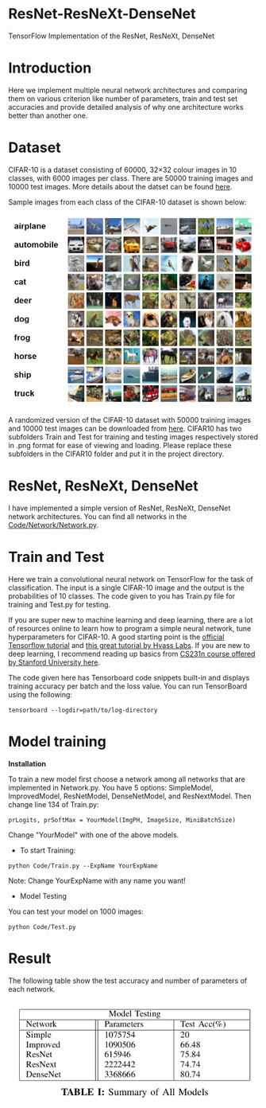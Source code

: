 # ResNet-ResNeXt-DenseNet
TensorFlow Implementation of the ResNet, ResNeXt, DenseNet


# Introduction

Here we implement multiple neural network architectures and comparing them on various criterion like number of parameters, train and test set accuracies and provide detailed analysis of why one architecture works better than another one.


# Dataset

CIFAR-10 is a dataset consisting of 60000, 32×32 colour images in 10 classes, with 6000 images per class. There are 50000 training images and 10000 test images. More details about the datset can be found [here](http://www.cs.toronto.edu/~kriz/cifar.html).

Sample images from each class of the CIFAR-10 dataset is shown below:

![Repo List](figures/fig1.png)

A randomized version of the CIFAR-10 dataset with 50000 training images and 10000 test images can be downloaded from [here](https://drive.google.com/file/d/18jeQgtFuEmdH93S6bWzZxYeAOv-WHJoL/view?usp=sharing). CIFAR10 has two subfolders Train and Test for training and testing images respectively stored in .png format for ease of viewing and loading. Please replace these subfolders in the CIFAR10 folder and put it in the project directory.


# ResNet, ResNeXt, DenseNet

I have implemented a simple version of ResNet, ResNeXt, DenseNet network architectures. You can find all networks in the [Code/Network/Network.py](https://github.com/hsouri/ResNet-ResNeXt-DenseNet/blob/master/Code/Network/Network.py).




# Train and Test

Here we train a convolutional neural network on TensorFlow for the task of classification. The input is a single CIFAR-10 image and the output is the probabilities of 10 classes. The code given to you has Train.py file for training and Test.py for testing.



If you are super new to machine learning and deep learning, there are a lot of resources online to learn how to program a simple neural network, tune hyperparameters for CIFAR-10. A good starting point is the [official Tensorflow tutorial](https://www.tensorflow.org/tutorials/images/deep_cnn) and [this great tutorial by Hvass Labs](https://github.com/Hvass-Labs/TensorFlow-Tutorials). If you are new to deep learning, I recommend reading up basics from [CS231n course offered by Stanford University here](https://cs231n.github.io/).


The code given here has Tensorboard code snippets built-in and displays training accuracy per batch and the loss value. You can run TensorBoard using the following:

```shell
tensorboard --logdir=path/to/log-directory
```


# Model training

**Installation**

To train a new model first choose a network among all networks that are implemented in Network.py. You have 5 options: 
SimpleModel, ImprovedModel, ResNetModel, DenseNetModel, and ResNextModel. Then change line 134 of Train.py:


```shell
prLogits, prSoftMax = YourModel(ImgPH, ImageSize, MiniBatchSize)
```
Change "YourModel" with one of the above models.

- To start Training:

```shell
python Code/Train.py --ExpName YourExpName
```

Note: Change YourExpName with any name you want!

- Model Testing

You can test your model on 1000 images:

```shell
python Code/Test.py
``` 
# Result

The following table show the test accuracy and number of parameters of each network.

![Repo List](figures/fig2.png)
